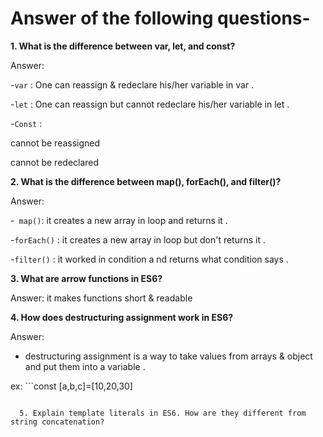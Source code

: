 # Answer of the following questions-

**1. What is the difference between var, let, and const?**

Answer:

-`var` : One can reassign & redeclare his/her variable in var .

-`let` : One can reassign but cannot redeclare his/her variable in let .

-`Const` :

cannot be reassigned

cannot be redeclared

**2. What is the difference between map(), forEach(), and filter()?**

Answer:

-` map()`: it creates a new array in loop and returns it .

-`forEach()` : it creates a new array in loop but don't returns it .

-`filter()` : it worked in condition a nd returns what condition says .

**3. What are arrow functions in ES6?**

Answer: it makes functions short & readable

**4. How does destructuring assignment work in ES6?**

Answer:

- destructuring assignment is a way to take values from arrays & object and put them into a variable .

ex: ```const [a,b,c]=[10,20,30]

```

  5. Explain template literals in ES6. How are they different from string concatenation?
```
